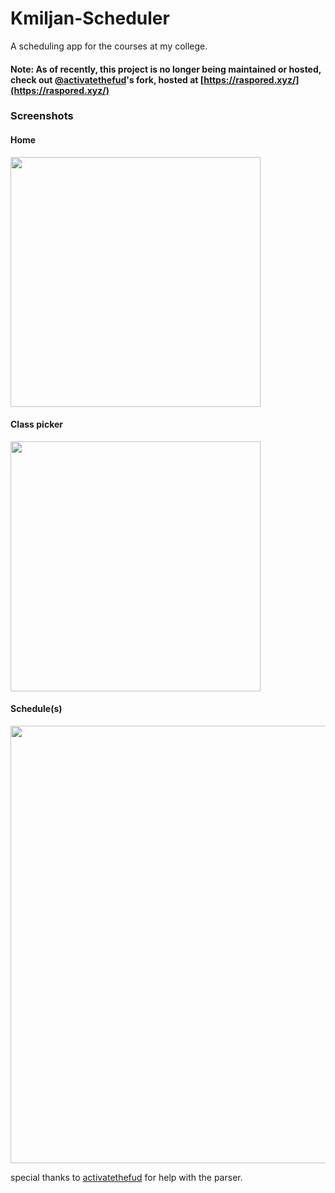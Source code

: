# Kmiljan-Scheduler

A scheduling app for the courses at my college.

#### Note: As of recently, this project is no longer being maintained or hosted, check out [@activatethefud](https://github.com/activatethefud/kmiljan-scheduler)'s fork, hosted at [https://raspored.xyz/](https://raspored.xyz/)

### Screenshots

#### Home

<img src="screenshots/home.png" width="400px">

#### Class picker

<img src="screenshots/pick.png" width="400px">

#### Schedule(s)

<img src="screenshots/schedule.png" width="700px">

special thanks to <a href="https://github.com/activatethefud">activatethefud</a> for help with the parser.
